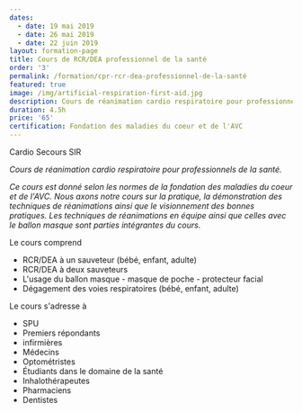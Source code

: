 ```yaml
---
dates:
  - date: 19 mai 2019
  - date: 26 mai 2019
  - date: 22 juin 2019
layout: formation-page
title: Cours de RCR/DEA professionnel de la santé
order: '3'
permalink: /formation/cpr-rcr-dea-professionnel-de-la-santé
featured: true
image: /img/artificial-respiration-first-aid.jpg
description: Cours de réanimation cardio respiratoire pour professionnel de la santé
duration: 4.5h
price: '65'
certification: Fondation des maladies du coeur et de l'AVC
---
```

Cardio Secours SIR 

_Cours de réanimation cardio respiratoire pour professionnels de la santé._

_Ce cours est donné selon les normes de la fondation des maladies du coeur et de l'AVC. Nous axons notre cours sur la pratique, la démonstration des techniques de réanimations ainsi que le visionnement des bonnes pratiques. Les techniques de réanimations en équipe ainsi que celles avec le ballon masque sont parties intégrantes du cours._

Le cours comprend

* RCR/DEA à un sauveteur (bébé, enfant, adulte)
* RCR/DEA à deux sauveteurs
* L'usage du ballon masque - masque de poche - protecteur facial
* Dégagement des voies respiratoires (bébé, enfant, adulte)

Le cours s'adresse à

* SPU
* Premiers répondants
* infirmières
* Médecins
* Optométristes
* Étudiants dans le domaine de la santé
* Inhalothérapeutes
* Pharmaciens
* Dentistes
